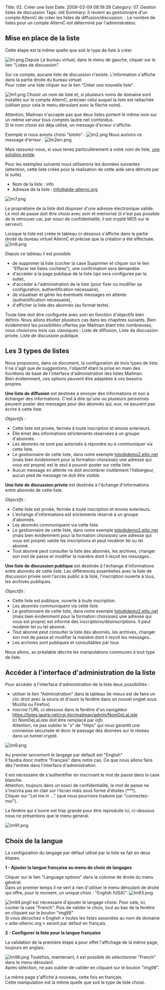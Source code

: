 Title: 02. Créer une liste 
Date: 2009-03-09 08:19:39
Category: 07. Gestion listes de discussion
Tags: old
Summary: Il revient au gestionnaire d'un compte AlternC de créer les listes de diffusion/discussion.
  . Le nombre de listes pour un compte AlternC est déterminé par l'administrateur.


## Mise en place de la liste

Cette étape est la même quelle que soit le type de liste à créer.

<img src="/img/lm.png" title="to complete" alt="lm.png" /> Depuis Le bureau virtuel, dans le menu de gauche, cliquer sur le lien "Listes de discussion".

Sur ce compte, aucune liste de discussion n'existe.
L'information s'affiche dans la partie droite du bureau virtuel.<br/>
Pour créer une liste cliquer sur le lien "Créer une nouvelle liste".


<img src="/img/lm1.png" title="to complete" alt="lm1.png" />
Choisir un nom de liste et, si plusieurs noms de domaine sont installés sur le compte AlternC, préciser celui auquel la liste est rattachée (utiliser pour cela le menu déroulant  avec la flèche noire).

Attention, Mailman n'accepte pas que deux listes portent le même nom sur un même serveur tous comptes lautre.net confondus.<br/>
Si le nom choisi est déja utilisé, un message d'erreur s'affiche.

Exemple si nous avions choisi "tototo" :
<img src="/img/lm2.png" title="to complete" alt="lm2.png" />
Nous aurions ce message d'erreur :
<img src="/img/lm2err.png" title="to complete" alt="lm2err.png" />

Mais rassurez-vous, si vous tenez particulièrement à votre nom de liste, [une solution existe](42).

Pour les exemples suivants nous utiliserons les données suivantes (attention, cette liste créée pour la réalisation de cette aide sera détruite par la suite).

  -  Nom de la liste :  info
  -  Adresse de la liste : info@aide-alternc.org

<img src="/img/lm7.png" title="to complete" alt="lm7.png" />

Le propriétaire de la liste doit disposer d'une adresse électronique valide.
Le mot de passe doit être choisi avec soin et mémorisé (il n'est pas possible de le retrouver car, par souci de confidentialité, il est crypté MD5 sur le serveur).

Lorsque la liste est créée le tableau ci-dessous s'affiche dans la partie droite du bureau virtuel AlternC et précise que la création a été effectuée.
<img src="/img/lm8.png" title="to complete" alt="lm8.png" />

Depuis ce tableau il est possible

  -  de supprimer la liste (cocher la case Supprimer et cliquer sur le lien "Effacer les listes cochées"), une confirmation sera demandée.
  -  d'accéder à la page publique de la liste (qui sera configurée par la suite),
  -  d'accéder à l'administration de la liste (pour fixer ou modifier sa configuration, authentification nécessaire),
  -  de visualiser et gérer les éventuels messages en attente (authentification nécessaire),
  -  d'afficher la liste des abonnés (au format texte).

Toute liste doit être configurée avec soin en fonction d'objectifs bien définis. 
Nous allons étudier plusieurs cas dans les chapitres suivants.
Bien évidemment les possibilités offertes par Mailman étant très nombreuses, nous choisirons trois cas classiques : Liste de diffusion, Liste de discussion privée, Liste de discussion publique.

## Les 3 types de listes

Nous proposons, dans ce document, la configuration de trois types de liste. 
Il ne s'agit que de suggestions, l'objectif étant la prise en main des focntions de base de l'interface d'administration des listes Mailman.<br/>
Bien évidemment, ces options peuvent être adaptées à vos besoins propres.

**Une liste de diffusion** est destinée à envoyer des informations et non à échanger des informations. C'est à dire qu'une ou plusieurs personnes peuvent poster des messages pour des abonnés qui, eux, ne peuvent pas écrire à cette liste.

*Objectifs* :

  -  Cette liste est privée, fermée à toute inscription et envois exterieurs.
  -  Elle émet des informations strictements réservées à un groupe d'abonnés.
  -  Les abonnés ne sont pas autorisés à répondre ou à communiquer via cette liste.
  -  Le gestionnaire de cette liste, dans notre exemple toto@demo2.eitic.net (mais bien évidemment pour la formation choisissez une adresse qui vous est propre) est le seul à pouvoir poster sur cette liste.
  -  Aucun message en attente ne doit encombrer inutilement l'hébergeur, aucun pied de message ne doit être visible.


**Une liste de discussion privée** est destinée à l'échange d'informations entre abonnés de cette liste.

*Objectifs* :

  -  Cette liste est privée, fermée à toute inscription et envois exterieurs.
  -  L'échange d'informations est srictements réservé à un groupe d'abonnés.
  -  Les abonnés communiquent via cette liste.
  -  Le gestionnaire de cette liste, dans notre exemple toto@demo2.eitic.net (mais bien évidemment pour la formation choisissez une adresse qui vous est propre) valide les inscriptions et peut modérer tel ou tel abonné.
  -  Tout abonné peut consulter la liste des abonnés, les archives, changer son mot de passe et modifier la manière dont il reçoit les messages..


**Une liste de discussion publique** est destinée à l'échange d'informations entre abonnés de cette liste. Les différences essentielles avec la liste de discussion privée sont l'accès public à la liste, l'inscription ouverte à tous, les archives publiques.

*Objectifs* :

  -  Cette liste est publique, ouverte à toute inscription.
  -  Les abonnés communiquent via cette liste.
  -  Le gestionnaire de cette liste, dans notre exemple toto@demo2.eitic.net (mais bien évidemment pour la formation choisissez une adresse qui vous est propre) est informé des inscriptions/désinscriptions. Il peut modérer tel ou tel abonné.
  -  Tout abonné peut consulter la liste des abonnés, les archives, changer son mot de passe et modifier la manière dont il reçoit les messages..
  -  Les archives sont publiques et consultables par tous

Nous allons, au préalable décrire les manipulations communes à tout type de liste.

## Accéder à l'interface d'administration de la liste

Pour accéder à l'interface d'administration de la liste deux possibilités :

- utiliser le lien "Administration" dans le tableau (le mieux est de faire un clic droit avec la souris et d'ouvir la fenêtre dans un nouvel onglet sous Mozilla ou Firefox)
- inscrire l'URL ci-dessous dans la fenêtre d'un navigateur
https://listes.lautre.net/cgi-bin/mailman/admin/NomDeLaListe<br/>
Ici NomDeLaListe doit être remplacé par *info*<br/>
Attention, ne pas oublier le "s" de "https" qui vous garantit une connexion sécurisée et donc le passage des données sur le réseau dans un tunnel crypté.

<img src="/img/lm9.png" title="to complete" alt="lm9.png" />

Au premier lancement le langage par default est "English"<br/>
Il faudra donc mettre "Français" dans notre cas. Ce que nous allons faire dès l'entrée dans l'interface d'administration.

Il est nécessaire de s'authentifier en inscrivant le mot de passe dans la case blanche.<br/>
Attention, toujours dans un souci de confidentialité, le mot de passe ne s'inscrira pas en clair sur l'écran mais sous forme d'étoiles (***).<br/>
Cliquer sur "Let me in ..." (que nous pourrions traduire par "connectez-moi").

La fenêtre qui s'ouvre est trop grande pour être reproduite ici, ci-dessous nous ne présentons que le menu général.

<img src="/img/lm91.png" title="to complete" alt="lm91.png" />

## Choix de la langue

La configuration du langage par défaut utilisé par la liste se fait en deux étapes.

**1 - Ajouter la langue française au menu de choix de langages**

Cliquer sur le lien "Language options" dans la colonne de droite du menu général.<br/>
Dans un premier temps il ne sert à rien d'utiliser le menu déroulant de droite qui offre, pour le moment, un unique choix : "English (USA)".
<img src="/img/lm93.png" title="to complete" alt="lm93.png" />

<img src="/img/lm94.png" title="to complete" alt="lm94.png" />Il est nécessaire d'ajouter le langage choisi.
Pour cela, ici,  cocher la case "French". Puis de valider le choix, tout au bas de la fenêtre en cliquant sur le bouton "img98"<br/>
Si vous décochez « English » toutes les listes associées au nom de domaine « aide-alternc.org » seront par défaut en français.

**2 - Configurer la liste pour la langue française**

La validation de la première étape a pour effet l'affichage de la même page, toujours en anglais.

<img src="/img/lm96.png" title="to complete" alt="lm96.png" />  Toutefois, maintenant, il est possible de sélectionner "French" dans le menu déroulant.<br/>
Après sélection, ne pas oublier de valider en cliquant sur le bouton "img98".

La même page s'affiche à nouveau, cette fois en français.<br/>
Cette manipulation est la même quelle que soit le type de liste choisi.